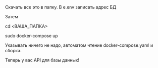 Скачать все это в папку. В e.env записать адрес БД

Затем

cd <ВАША_ПАПКА>

sudo docker-compose up

Указывать ничего не надо, автоматом чтение docker-compose.yaml и сборка.

Теперь у вас API для базы данных!
